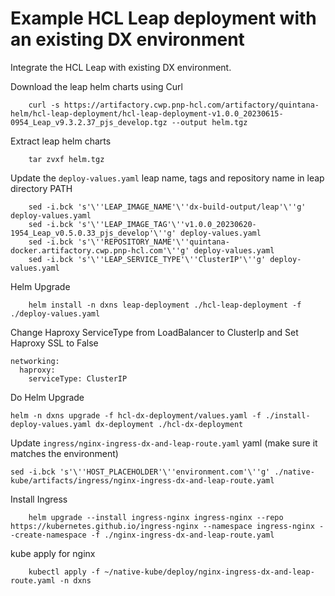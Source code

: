 # Example HCL Leap deployment with an existing DX environment

Integrate the HCL Leap with existing DX environment.

Download the leap helm charts using Curl 

```
    curl -s https://artifactory.cwp.pnp-hcl.com/artifactory/quintana-helm/hcl-leap-deployment/hcl-leap-deployment-v1.0.0_20230615-0954_Leap_v9.3.2.37_pjs_develop.tgz --output helm.tgz
```

Extract leap helm charts

```
    tar zvxf helm.tgz
```

Update the `deploy-values.yaml` leap name, tags and repository name in leap directory PATH

```
    sed -i.bck 's'\''LEAP_IMAGE_NAME'\''dx-build-output/leap'\''g' deploy-values.yaml
    sed -i.bck 's'\''LEAP_IMAGE_TAG'\''v1.0.0_20230620-1954_Leap_v0.5.0.33_pjs_develop'\''g' deploy-values.yaml
    sed -i.bck 's'\''REPOSITORY_NAME'\''quintana-docker.artifactory.cwp.pnp-hcl.com'\''g' deploy-values.yaml
    sed -i.bck 's'\''LEAP_SERVICE_TYPE'\''ClusterIP'\''g' deploy-values.yaml

```

Helm Upgrade

```
    helm install -n dxns leap-deployment ./hcl-leap-deployment -f ./deploy-values.yaml
```


Change Haproxy ServiceType from LoadBalancer to ClusterIp and Set Haproxy SSL to False
 
```
networking:
  haproxy:
    serviceType: ClusterIP
```    

Do Helm Upgrade

```
helm -n dxns upgrade -f hcl-dx-deployment/values.yaml -f ./install-deploy-values.yaml dx-deployment ./hcl-dx-deployment
```

Update `ingress/nginx-ingress-dx-and-leap-route.yaml` yaml (make sure it matches the environment)

```
sed -i.bck 's'\''HOST_PLACEHOLDER'\''environment.com'\''g' ./native-kube/artifacts/ingress/nginx-ingress-dx-and-leap-route.yaml
```

Install Ingress

```
    helm upgrade --install ingress-nginx ingress-nginx --repo https://kubernetes.github.io/ingress-nginx --namespace ingress-nginx --create-namespace -f ./nginx-ingress-dx-and-leap-route.yaml
```
kube apply for nginx

```
    kubectl apply -f ~/native-kube/deploy/nginx-ingress-dx-and-leap-route.yaml -n dxns
```

